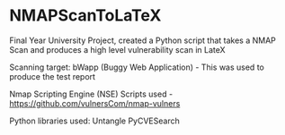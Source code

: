 # NMAPScanToLaTeX
Final Year University Project, created a Python script that takes a NMAP Scan and produces a high level vulnerability scan in LateX

 Scanning target: bWapp (Buggy Web Application) - This was used to produce the test report
 
 Nmap Scripting Engine (NSE) Scripts used - https://github.com/vulnersCom/nmap-vulners
 
 Python libraries used:
 Untangle
 PyCVESearch
 
